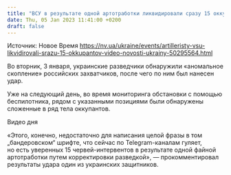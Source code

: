 ```yaml
---
title: "ВСУ в результате одной артотработки ликвидировали сразу 15 оккупантов — видео"
date: Thu, 05 Jan 2023 11:41:00 +0200
draft: false
---
```

Источник: Новое Время https://nv.ua/ukraine/events/artilleristy-vsu-likvidirovali-srazu-15-okkupantov-video-novosti-ukrainy-50295564.html


 Во вторник, 3 января, украинские разведчики обнаружили «аномальное скопление» российских захватчиков, после чего по ним был нанесен удар.

Уже на следующий день, во время мониторинга обстановки с помощью беспилотника, рядом с указанными позициями были обнаружены сложенные в ряд тела оккупантов.

 Видео дня   

«Этого, конечно, недостаточно для написания целой фразы в том „бандеровском“ шрифте, что сейчас по Telegram-каналам гуляет, но есть уверенных 15 червей-интервентов в результате одной файной артотработки путем корректировки разведкой», — прокомментировал результаты удара один из украинских защитников.

